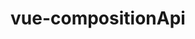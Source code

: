 # vue-compositionApi

<!--  
  compositionAPI 将代码聚合起来

  // 实例完全初始化之前的函数
  setup(props外部组件传过来的内容, context上下文) {
    / 初始化之前资源还没有放入this中
    / 所以不能使用this
    / setup返回的函数会暴露出去

    / 这里声明的变量是非响应式的
    return {
      name: ''
    }
  }

  this.$options.setup()
  watchEffect()

  const { ref } = vue;
  ref, reactive
  ref -> 使用了proxy代理使得变量成为一个响应式引用
         可以处理基础型的数据
  let name = ref('foo')
  reactive -> 处理非基础类型的数据
  const nameobj = reactive({value: 'foo'})

  readonly 只读

  toRefs(obj) 让对象的属性也具有响应式
  toRef(obj, 'key')


  context上下文 
  { 
    attrs 父组件传递的None-props,
    slots ,
    emit
  }

  setup 将数据和方法抽离成函数导出来

  computed get set

  watch 惰性执行 可以拿到当前值和原始值 同时监听多个内容
    watch (name 如果属性是reactive的对象中的属性要用箭头函数返回属性() => obj.name, (current, pre) => {}) 
    watch([ name1, name2], ([current, pre], [current, pre]) => {}, {  })

  watchEffect(() => {}) 立即执行 但如果没有对响应式的值的引用时不会做任何监听
    返回取消监听的函数 stop


  Effect 纯函数即固定的请求有固定的输出
    但如果使用到计时器之类的异步请求就是effect，

  onBeforeMount(fn(){})
  onMounted 挂载
  onBeforeUpdate 渲染之前
  onUpdate
  onBeforeUnmount 组件移除前
  unmounted 组件移除后
  onRenderTraked 每次渲染时收集响应式依赖会执行
  onRenderTriggered 重新渲染被触发的时候
-->

